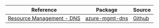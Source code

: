 | Reference | Package | Source |
|---|---|---|
|[Resource Management - DNS](mgmt-dns-readme.md)|[azure-mgmt-dns](https://pypi.org/project/azure-mgmt-dns)|[Github](https://github.com/Azure/azure-sdk-for-python/blob/main/sdk/network/azure-mgmt-dns)|
